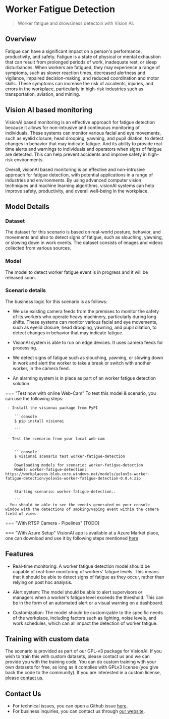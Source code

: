 # Worker Fatigue Detection


> Worker fatigue and drowsiness detectoin with Vision AI.

## Overview

Fatigue can have a significant impact on a person's performance, productivity, and safety. Fatigue is a state of physical or mental exhaustion that can result from prolonged periods of work, inadequate rest, or sleep disturbances. When workers are fatigued, they may experience a range of symptoms, such as slower reaction times, decreased alertness and vigilance, impaired decision-making, and reduced coordination and motor skills. These symptoms can increase the risk of accidents, injuries, and errors in the workplace, particularly in high-risk industries such as transportation, aviation, and mining. 


## Vision AI based monitoring

VisionAI based monitoring is an effective approach for fatigue detection because it allows for non-intrusive and continuous monitoring of individuals. These systems can monitor various facial and eye movements, such as eyelid closure, head drooping, yawning, and pupil dilation, to detect changes in behavior that may indicate fatigue. And its ability to provide real-time alerts and warnings to individuals and operators when signs of fatigue are detected. This can help prevent accidents and improve safety in high-risk environments. 

Overall, visionAI based monitoring is an effective and non-intrusive approach for fatigue detection, with potential applications in a range of industries and environments. By using advanced computer vision techniques and machine learning algorithms, visionAI systems can help improve safety, productivity, and overall well-being in the workplace. 

## Model Details

### Dataset

The dataset for this scenario is based on real-world posture, behavior, and movements and also to detect signs of fatigue, such as slouching, yawning, or slowing down in work events. The dataset consists of images and videos collected from various sources. 

### Model
The model to detect worker fatigue event is in progress and it will be released soon. 

### Scenario details

The business logic for this scenario is as follows: 

- We use existing camera feeds from the premises to monitor the safety of its workers who operate heavy machinery, particularly during long shifts. These systems can monitor various facial and eye movements, such as eyelid closure, head drooping, yawning, and pupil dilation, to detect changes in behavior that may indicate fatigue.

- VisionAI system is able to run on edge devices. It uses camera feeds for processing. 

- We detect signs of fatigue such as slouching, yawning, or slowing down in work and alert the worker to take a break or switch with another worker, in the camera feed. 

- An alarming system is in place as part of an worker fatigue detection solution. 

=== "Test now with online Web-Cam"
     To test this model & scenario, you can use the following steps:

     - Install the visionai package from PyPI
     
        ```console
        $ pip install visionai
        
        ```
     
     - Test the scenario from your local web-cam
     

        ```console
        $ visionai scenario test worker-fatigue-detection

        Downloading models for scenario: worker-fatigue-detection
        Model: worker-fatigue-detection: https://workplaceos.blob.core.windows.net/models/yolov5s-worker-fatigue-detection/yolov5s-worker-fatigue-detection-0.0.4.zip
        

        Starting scenario: worker-fatigue-detection..

        ```
    - You should be able to see the events generated on your console window with the detections of smoking/vaping event within the camera field of view.

=== "With RTSP Camera - Pipelines"
     [TODO]
 
=== "With Azure Setup"
     VisionAI app is available at a Azure Market place, one can download and use it by following steps mentioned [here](../overview/azure-managed-app.md)




## Features

- Real-time monitoring: A worker fatigue detection model should be capable of real-time monitoring of workers' fatigue levels. This means that it should be able to detect signs of fatigue as they occur, rather than relying on post hoc analysis.

- Alert system: The model should be able to alert supervisors or managers when a worker's fatigue level exceeds the threshold. This can be in the form of an automated alert or a visual warning on a dashboard.

- Customization: The model should be customizable to the specific needs of the workplace, including factors such as lighting, noise levels, and work schedules, which can all impact the detection of worker fatigue.

## Training with custom data

The scenario is provided as part of our GPL-v3 package for VisionAI. If you wish to train this with custom datasets, please contact us and we can provide you with the training code. You can do custom training with your own datasets for free, as long as it complies with GPLv3 license (you give back the code to the community). If you are interested in a custom license, please [contact us](../company/contact.md).


## Contact Us

- For technical issues, you can open a Github issue [here](https://github.com/visionify/visionai).
- For business inquiries, you can contact us through [our website](https://visionify.ai/contact).

